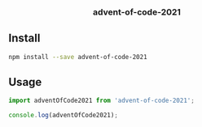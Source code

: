 <h3 align="center">
  advent-of-code-2021
</h3>

<p align="center">
</p>

## Install

```bash
npm install --save advent-of-code-2021
```

## Usage

```js
import adventOfCode2021 from 'advent-of-code-2021';

console.log(adventOfCode2021);
```

